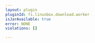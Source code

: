 ```yaml
---
layout: plugin
pluginId: fi.linuxbox.download.worker
isJarAvailable: true
error: NONE
violations: []

---
```

